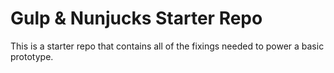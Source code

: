 # Gulp & Nunjucks Starter Repo
This is a starter repo that contains all of the fixings needed to power a basic prototype.